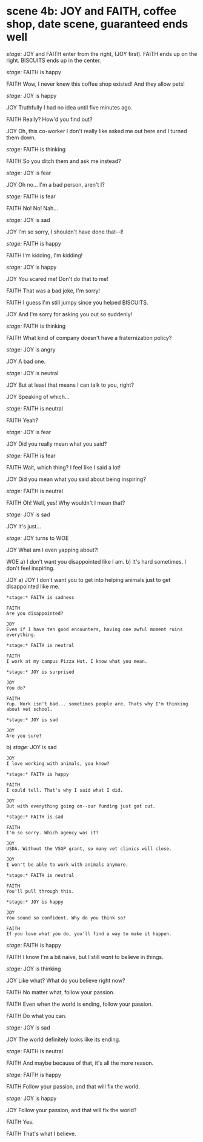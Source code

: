 # scene 4b: JOY and FAITH, coffee shop, date scene, guaranteed ends well

*stage:* JOY and FAITH enter from the right, (JOY first). FAITH ends up on the right. BISCUITS ends up in the center.

*stage:* FAITH is happy

FAITH
Wow, I never knew this coffee shop existed! And they allow pets!

*stage:* JOY is happy

JOY
Truthfully I had no idea until five minutes ago.

FAITH
Really? How'd you find out?

JOY
Oh, this co-worker I don't really like asked me out here and I turned them down.

*stage:* FAITH is thinking

FAITH
So you ditch them and ask me instead?

*stage:* JOY is fear

JOY
Oh no... I'm a bad person, aren't I?

*stage:* FAITH is fear

FAITH
No! No! Nah...

*stage:* JOY is sad

JOY
I'm so sorry, I shouldn't have done that--I!

*stage:* FAITH is happy

FAITH
I'm kidding, I'm kidding!

*stage:* JOY is happy

JOY
You scared me! Don't do that to me!

FAITH
That was a bad joke, I'm sorry!

FAITH
I guess I'm still jumpy since you helped BISCUITS.

JOY
And I'm sorry for asking you out so suddenly!

*stage:* FAITH is thinking

FAITH
What kind of company doesn't have a fraternization policy?

*stage:* JOY is angry

JOY
A bad one.

*stage:* JOY is neutral

JOY
But at least that means I can talk to you, right?

JOY
Speaking of which...

*stage:* FAITH is neutral

FAITH
Yeah?

*stage:* JOY is fear

JOY
Did you really mean what you said?

*stage:* FAITH is fear

FAITH
Wait, which thing? I feel like I said a lot!

JOY
Did you mean what you said about being inspiring?

*stage:* FAITH is neutral

FAITH
Oh! Well, yes! Why wouldn't I mean that?

*stage:* JOY is sad

JOY
It's just...

*stage:* JOY turns to WOE

JOY
What am I even yapping about?!

WOE
a) I don't want you disappointed like I am.
b) It's hard sometimes. I don't feel inspiring.

JOY
a)
    JOY
    I don't want you to get into helping animals just to get disappointed like me.

    *stage:* FAITH is sadness

    FAITH
    Are you disappointed?

    JOY
    Even if I have ten good encounters, having one awful moment ruins everything.

    *stage:* FAITH is neutral

    FAITH
    I work at my campus Pizza Hut. I know what you mean.

    *stage:* JOY is surprised

    JOY
    You do?

    FAITH
    Yup. Work isn't bad... sometimes people are. Thats why I'm thinking about vet school.

    *stage:* JOY is sad

    JOY
    Are you sure?


b)
    *stage:* JOY is sad

    JOY
    I love working with animals, you know?

    *stage:* FAITH is happy

    FAITH
    I could tell. That's why I said what I did.

    JOY
    But with everything going on--our funding just got cut.

    *stage:* FAITH is sad

    FAITH
    I'm so sorry. Which agency was it?

    JOY
    USDA. Without the VSGP grant, so many vet clinics will close.

    JOY
    I won't be able to work with animals anymore.

    *stage:* FAITH is neutral

    FAITH
    You'll pull through this.

    *stage:* JOY is happy

    JOY
    You sound so confident. Why do you think so?

    FAITH
    If you love what you do, you'll find a way to make it happen.

*stage:* FAITH is happy

FAITH
I know I'm a bit naive, but I still *want* to believe in things.

*stage:* JOY is thinking

JOY
Like what? What do you believe right now?

FAITH
No matter what, follow your passion.

FAITH
Even when the world is ending, follow your passion.

FAITH
Do what you can.

*stage:* JOY is sad

JOY
The world definitely looks like its ending.

*stage:* FAITH is neutral

FAITH
And maybe because of that, it's all the more reason.

*stage:* FAITH is happy

FAITH
Follow your passion, and that will fix the world.

*stage:* JOY is happy

JOY
Follow your passion, and that will fix the world?

FAITH
Yes.

FAITH
That's what I believe.
